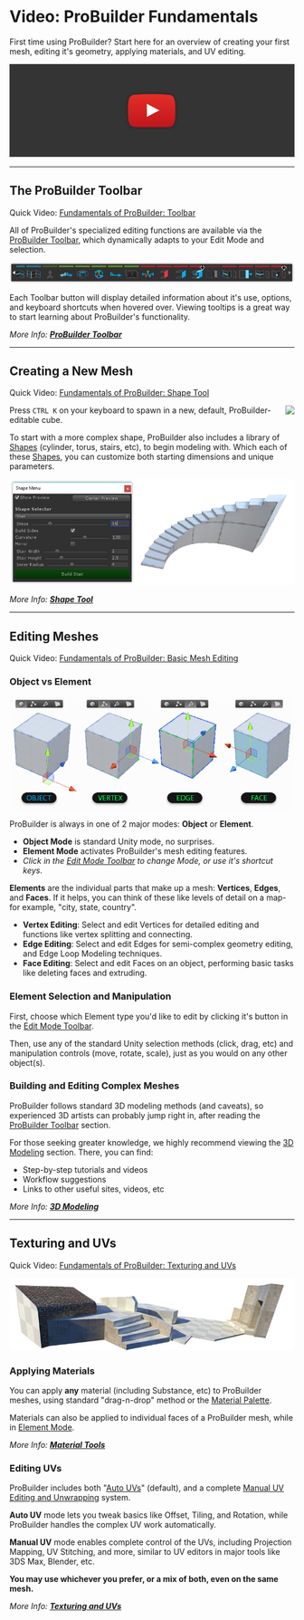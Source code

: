 # Video: ProBuilder Fundamentals

First time using ProBuilder? Start here for an overview of creating your first mesh, editing it's geometry,
applying materials, and UV editing.

[![ProBuilder Fundamentals Video](../images/VideoLink_YouTube_768.png)](@todo "ProBuilder Fundamentals Video")

---

## The ProBuilder Toolbar

<div class="video-link">
Quick Video: <a href="@todo link vid section">Fundamentals of ProBuilder: Toolbar</a>
</div> 

All of ProBuilder's specialized editing functions are available via the [ProBuilder Toolbar](@todo), which dynamically adapts to your Edit Mode and selection.

![Toolbar Example](../images/ProBuilderToolbar_GeoActionsArea.png "Toolbar Example")

Each Toolbar button will display detailed information about it's use, options, and keyboard shortcuts when hovered over. Viewing tooltips is a great way to start learning about ProBuilder's functionality.

*More Info: [**ProBuilder Toolbar**](../toolbar/overview-toolbar)*

---

## Creating a New Mesh

<div class="video-link">
Quick Video: <a href="@todo link vid section">Fundamentals of ProBuilder: Shape Tool</a>
</div>

<img src="../../images/Cube_120x120.png" align="right"> Press `CTRL K` on your keyboard to spawn in a new, default, ProBuilder-editable cube.

To start with a more complex shape, ProBuilder also includes a library of [Shapes](@todo) (cylinder, torus, stairs, etc), to begin modeling with. Which each of these [Shapes](@todo), you can customize both starting dimensions and unique parameters.

![Shape Tool Example](../images/Example_ShapeToolsWithCurvedStair.png)

*More Info: [**Shape Tool**](@todo)* 

---

## Editing Meshes
<div class="video-link">
Quick Video: <a href="@todo link vid section">Fundamentals of ProBuilder: Basic Mesh Editing</a>
</div> 

### Object vs Element

![Editing Modes Example](ExampleImage_ObjectAndElementEditingModes.png "Editing Modes Example")

ProBuilder is always in one of 2 major modes: **Object** or **Element**.

* **Object Mode** is standard Unity mode, no surprises.
* **Element Mode** activates ProBuilder's mesh editing features.
* *Click in the [Edit Mode Toolbar](@todo) to change Mode, or use it's shortcut keys.*

**Elements** are the individual parts that make up a mesh: **Vertices**, **Edges**, and **Faces**. If it helps, you can think of these like levels of detail on a map- for example, "city, state, country".

* **Vertex Editing**: Select and edit Vertices for detailed editing and functions like vertex splitting and connecting.
* **Edge Editing**: Select and edit Edges for semi-complex geometry editing, and Edge Loop Modeling techniques.
* **Face Editing**: Select and edit Faces on an object, performing basic tasks like deleting faces and extruding.

### Element Selection and Manipulation

First, choose which Element type you'd like to edit by clicking it's button in the [Edit Mode Toolbar](@todo).

Then, use any of the standard Unity selection methods (click, drag, etc) and manipulation controls (move, rotate, scale), just as you would on any other object(s).

### Building and Editing Complex Meshes

ProBuilder follows standard 3D modeling methods (and caveats), so experienced 3D artists can probably jump right in, after reading the [ProBuilder Toolbar](@todo) section.

For those seeking greater knowledge, we highly recommend viewing the [3D Modeling](@todo) section. There, you can find:

* Step-by-step tutorials and videos
* Workflow suggestions
* Links to other useful sites, videos, etc

*More Info: [**3D Modeling**](@todo)*

---

## Texturing and UVs

<div class="video-link">
Quick Video: <a href="@todo link vid section">Fundamentals of ProBuilder: Texturing and UVs</a>
</div>

![Materials Example](../images/Example_MaterialsOnLevel.png "Materials Example")

### Applying Materials

You can apply **any** material (including Substance, etc) to ProBuilder meshes, using standard "drag-n-drop" method or the [Material Palette](@todo).

Materials can also be applied to individual faces of a ProBuilder mesh, while in [Element Mode](@todo).



*More Info: [**Material Tools**](@todo)*

### Editing UVs

ProBuilder includes both "[Auto UVs](@todo)" (default), and a complete [Manual UV Editing and Unwrapping](@todo) system.

**Auto UV** mode lets you tweak basics like Offset, Tiling, and Rotation, while ProBuilder handles the complex UV work automatically. 

**Manual UV** mode enables complete control of the UVs, including Projection Mapping, UV Stitching, and more, similar to UV editors in major tools like 3DS Max, Blender, etc. 

**You may use whichever you prefer, or a mix of both, even on the same mesh.**

*More Info: [**Texturing and UVs**](@todo)*

